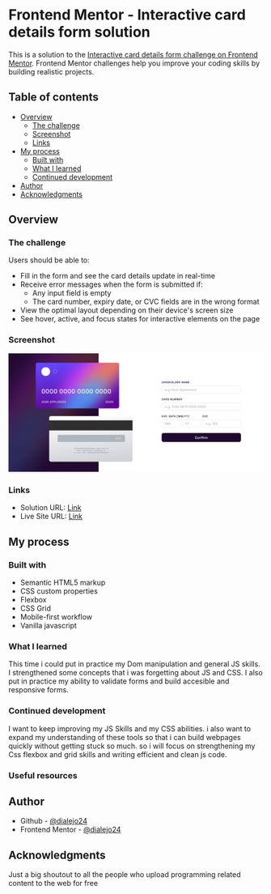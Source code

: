 # Frontend Mentor - Interactive card details form solution

This is a solution to the [Interactive card details form challenge on Frontend Mentor](https://www.frontendmentor.io/challenges/interactive-card-details-form-XpS8cKZDWw). Frontend Mentor challenges help you improve your coding skills by building realistic projects. 

## Table of contents

- [Overview](#overview)
  - [The challenge](#the-challenge)
  - [Screenshot](#screenshot)
  - [Links](#links)
- [My process](#my-process)
  - [Built with](#built-with)
  - [What I learned](#what-i-learned)
  - [Continued development](#continued-development)
- [Author](#author)
- [Acknowledgments](#acknowledgments)

## Overview

### The challenge

Users should be able to:

- Fill in the form and see the card details update in real-time
- Receive error messages when the form is submitted if:
  - Any input field is empty
  - The card number, expiry date, or CVC fields are in the wrong format
- View the optimal layout depending on their device's screen size
- See hover, active, and focus states for interactive elements on the page

### Screenshot

![Screenshot](images/screenshot.png)

### Links

- Solution URL: [Link](https://github.com/dialejo24/interactive-card-details-form)
- Live Site URL: [Link](https://dialejo24.github.io/interactive-card-details-form/)

## My process

### Built with

- Semantic HTML5 markup
- CSS custom properties
- Flexbox
- CSS Grid
- Mobile-first workflow
- Vanilla javascript


### What I learned

This time i could put in practice my Dom manipulation and general JS skills. I strengthened some concepts that i was forgetting about JS and CSS. I also put in practice my ability to validate forms and build accesible and responsive forms.

### Continued development
I want to keep improving my JS Skills and my CSS abilities. i also want to expand my understanding of these tools so that i can build webpages quickly without getting stuck so much. so i will focus on strengthening my Css flexbox and grid skills and writing efficient and clean js code.

### Useful resources

## Author

- Github - [@dialejo24](https://github.com/dialejo24)
- Frontend Mentor - [@dialejo24](https://www.frontendmentor.io/profile/dialejo24)

## Acknowledgments

Just a big shoutout to all the people who upload programming related content to the web for free
